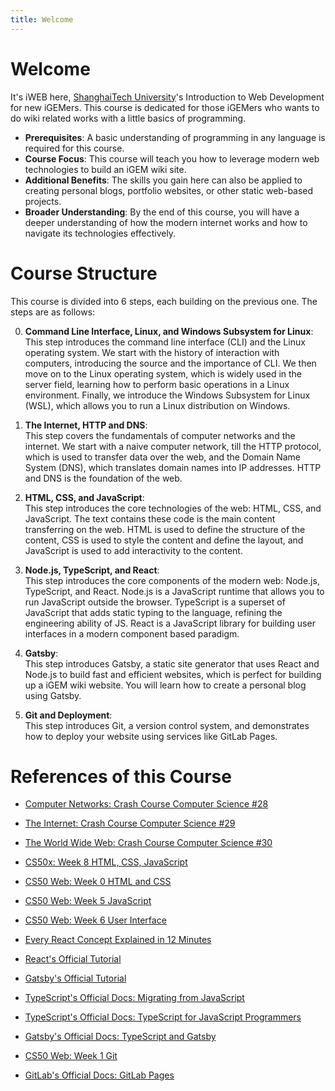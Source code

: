 ```yaml
---
title: Welcome
---
```


# Welcome

It's iWEB here, [ShanghaiTech University](https://www.shanghaitech.edu.cn)'s Introduction to Web Development for new iGEMers. This course is dedicated for those iGEMers who wants to do wiki related works with a little basics of programming. 


* **Prerequisites**: A basic understanding of programming in any language is required for this course.
* **Course Focus**: This course will teach you how to leverage modern web technologies to build an iGEM wiki site.
* **Additional Benefits**: The skills you gain here can also be applied to creating personal blogs, portfolio websites, or other static web-based projects.
* **Broader Understanding**: By the end of this course, you will have a deeper understanding of how the modern internet works and how to navigate its technologies effectively.

# Course Structure

This course is divided into 6 steps, each building on the previous one. The steps are as follows:

0. **Command Line Interface, Linux, and Windows Subsystem for Linux**:  
   This step introduces the command line interface (CLI) and the Linux operating system. We start with the history of interaction with computers, introducing the source and the importance of CLI. We then move on to the Linux operating system, which is widely used in the server field, learning how to perform basic operations in a Linux environment. Finally, we introduce the Windows Subsystem for Linux (WSL), which allows you to run a Linux distribution on Windows.

1. **The Internet, HTTP and DNS**:  
   This step covers the fundamentals of computer networks and the internet. We start with a naive computer network, till the HTTP protocol, which is used to transfer data over the web, and the Domain Name System (DNS), which translates domain names into IP addresses. HTTP and DNS is the foundation of the web.

2. **HTML, CSS, and JavaScript**:  
   This step introduces the core technologies of the web: HTML, CSS, and JavaScript. The text contains these code is the main content transferring on the web. HTML is used to define the structure of the content, CSS is used to style the content and define the layout, and JavaScript is used to add interactivity to the content.

3. **Node.js, TypeScript, and React**:  
   This step introduces the core components of the modern web: Node.js, TypeScript, and React. Node.js is a JavaScript runtime that allows you to run JavaScript outside the browser. TypeScript is a superset of JavaScript that adds static typing to the language, refining the engineering ability of JS. React is a JavaScript library for building user interfaces in a modern component based paradigm.

4. **Gatsby**:  
   This step introduces Gatsby, a static site generator that uses React and Node.js to build fast and efficient websites, which is perfect for building up a iGEM wiki website. You will learn how to create a personal blog using Gatsby.

5. **Git and Deployment**:  
   This step introduces Git, a version control system, and demonstrates how to deploy your website using services like GitLab Pages. 


# References of this Course
* [Computer Networks: Crash Course Computer Science #28](https://www.youtube.com/watch?v=3QhU9jd03a0)

* [The Internet: Crash Course Computer Science #29](https://www.youtube.com/watch?v=AEaKrq3SpW8)

* [The World Wide Web: Crash Course Computer Science #30](https://www.youtube.com/watch?v=guvsH5OFizE)

* [CS50x: Week 8 HTML, CSS, JavaScript](https://cs50.harvard.edu/x/2025/weeks/8/)

* [CS50 Web: Week 0 HTML and CSS](https://cs50.harvard.edu/web/2020/weeks/0/)

* [CS50 Web: Week 5 JavaScript](https://cs50.harvard.edu/web/2020/weeks/5/)
 
* [CS50 Web: Week 6 User Interface](https://cs50.harvard.edu/web/2020/weeks/6/)

* [Every React Concept Explained in 12 Minutes ](https://www.youtube.com/watch?v=wIyHSOugGGw)

* [React's Official Tutorial](https://react.dev/learn/tutorial-tic-tac-toe)

* [Gatsby's Official Tutorial](https://www.gatsbyjs.com/docs/tutorial/getting-started/)

* [TypeScript's Official Docs: Migrating from JavaScript](https://www.typescriptlang.org/docs/handbook/migrating-from-javascript.html)

* [TypeScript's Official Docs: TypeScript for JavaScript Programmers](https://www.typescriptlang.org/docs/handbook/typescript-in-5-minutes.html)

* [Gatsby's Official Docs: TypeScript and Gatsby](https://www.gatsbyjs.com/docs/how-to/custom-configuration/typescript/)

* [CS50 Web: Week 1 Git](https://cs50.harvard.edu/web/2020/weeks/1/)

* [GitLab's Official Docs: GitLab Pages](https://docs.gitlab.com/ee/user/project/pages/)
